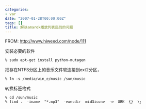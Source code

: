 ```yaml
---
categories:
- var
date: "2007-01-28T00:00:00Z"
tags: []
title: 解决amarok播放列表乱码的问题
---
```


FROM: <http://www.hiweed.com/node/111>

安装必要的软件

    % sudo apt-get install python-mutagen

把存在NTFS分区上的音乐文件软连接到ext2分区，

    % ln -s /media/win_e/music /sun/music
 
转换标签格式

    % cd /sun/music
    % find .  -iname  "*.mp3"  -execdir  mid3iconv  -e  GBK  {}  \; 
